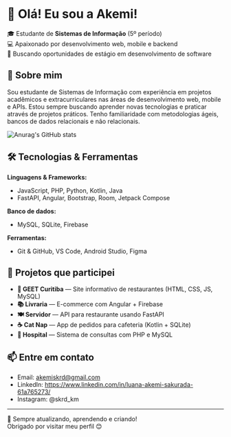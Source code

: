 # 👋 Olá! Eu sou a Akemi!

🎓 Estudante de **Sistemas de Informação** (5º período)  
💻 Apaixonado por desenvolvimento web, mobile e backend  
🚀 Buscando oportunidades de estágio em desenvolvimento de software

## 🌟 Sobre mim

Sou estudante de Sistemas de Informação com experiência em projetos acadêmicos e extracurriculares nas áreas de desenvolvimento web, mobile e APIs. Estou sempre buscando aprender novas tecnologias e praticar através de projetos práticos. Tenho familiaridade com metodologias ágeis, bancos de dados relacionais e não relacionais.

![Anurag's GitHub stats](https://github-readme-stats.vercel.app/api?username=luana-akemi-sakurada&show_icons=true&theme=tokyonight)

## 🛠️ Tecnologias & Ferramentas
**Linguagens & Frameworks:**  
- JavaScript, PHP, Python, Kotlin, Java
- FastAPI, Angular, Bootstrap, Room, Jetpack Compose

**Banco de dados:**  
- MySQL, SQLite, Firebase

**Ferramentas:**  
- Git & GitHub, VS Code, Android Studio, Figma

## 📱 Projetos que participei

- **📍 GEET Curitiba** — Site informativo de restaurantes (HTML, CSS, JS, MySQL)  
- **📚 Livraria** — E-commerce com Angular + Firebase  
- **🍽️ Servidor** — API para restaurante usando FastAPI  
- **☕ Cat Nap** — App de pedidos para cafeteria (Kotlin + SQLite)  
- **🏥 Hospital** — Sistema de consultas com PHP e MySQL

## 📫 Entre em contato
- Email: akemiskrd@gmail.com
- LinkedIn: https://www.linkedin.com/in/luana-akemi-sakurada-61a765273/
- Instagram: @skrd_km

---

🚧 Sempre atualizando, aprendendo e criando!  
Obrigado por visitar meu perfil 😊

